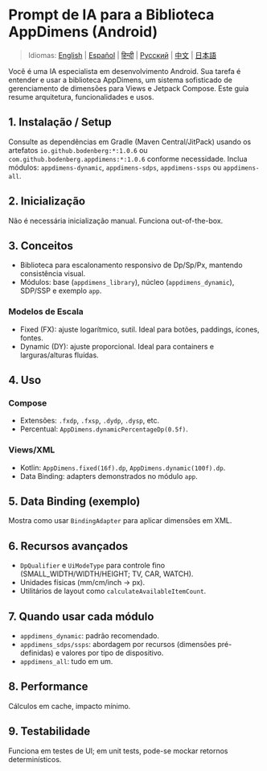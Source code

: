 # Prompt de IA para a Biblioteca AppDimens (Android)

> Idiomas: [English](../../PROMPT_ANDROID.md) | [Español](../es/PROMPT_ANDROID.md) | [हिन्दी](../hi/PROMPT_ANDROID.md) | [Русский](../ru/PROMPT_ANDROID.md) | [中文](../zh/PROMPT_ANDROID.md) | [日本語](../ja/PROMPT_ANDROID.md)

Você é uma IA especialista em desenvolvimento Android. Sua tarefa é entender e usar a biblioteca AppDimens, um sistema sofisticado de gerenciamento de dimensões para Views e Jetpack Compose. Este guia resume arquitetura, funcionalidades e usos.

## 1. Instalação / Setup

Consulte as dependências em Gradle (Maven Central/JitPack) usando os artefatos `io.github.bodenberg:*:1.0.6` ou `com.github.bodenberg.appdimens:*:1.0.6` conforme necessidade. Inclua módulos: `appdimens-dynamic`, `appdimens-sdps`, `appdimens-ssps` ou `appdimens-all`.

## 2. Inicialização

Não é necessária inicialização manual. Funciona out-of-the-box.

## 3. Conceitos

- Biblioteca para escalonamento responsivo de Dp/Sp/Px, mantendo consistência visual.
- Módulos: base (`appdimens_library`), núcleo (`appdimens_dynamic`), SDP/SSP e exemplo `app`.

### Modelos de Escala
- Fixed (FX): ajuste logarítmico, sutil. Ideal para botões, paddings, ícones, fontes.
- Dynamic (DY): ajuste proporcional. Ideal para containers e larguras/alturas fluídas.

## 4. Uso

### Compose
- Extensões: `.fxdp`, `.fxsp`, `.dydp`, `.dysp`, etc.
- Percentual: `AppDimens.dynamicPercentageDp(0.5f)`.

### Views/XML
- Kotlin: `AppDimens.fixed(16f).dp`, `AppDimens.dynamic(100f).dp`.
- Data Binding: adapters demonstrados no módulo `app`.

## 5. Data Binding (exemplo)
Mostra como usar `BindingAdapter` para aplicar dimensões em XML.

## 6. Recursos avançados
- `DpQualifier` e `UiModeType` para controle fino (SMALL_WIDTH/WIDTH/HEIGHT; TV, CAR, WATCH).
- Unidades físicas (mm/cm/inch → px).
- Utilitários de layout como `calculateAvailableItemCount`.

## 7. Quando usar cada módulo
- `appdimens_dynamic`: padrão recomendado.
- `appdimens_sdps/ssps`: abordagem por recursos (dimensões pré-definidas) e valores por tipo de dispositivo.
- `appdimens_all`: tudo em um.

## 8. Performance
Cálculos em cache, impacto mínimo.

## 9. Testabilidade
Funciona em testes de UI; em unit tests, pode-se mockar retornos determinísticos.
